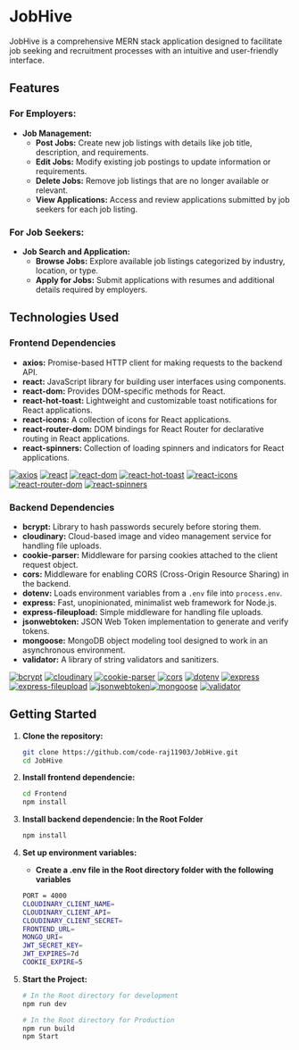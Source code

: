 

<h1>JobHive</h1>



JobHive is a comprehensive MERN stack application designed to facilitate job seeking and recruitment processes with an intuitive and user-friendly interface.

## Features

### For Employers:

- **Job Management:**
  - **Post Jobs:** Create new job listings with details like job title, description, and requirements.
  - **Edit Jobs:** Modify existing job postings to update information or requirements.
  - **Delete Jobs:** Remove job listings that are no longer available or relevant.
  - **View Applications:** Access and review applications submitted by job seekers for each job listing.

### For Job Seekers:

- **Job Search and Application:**
  - **Browse Jobs:** Explore available job listings categorized by industry, location, or type.
  - **Apply for Jobs:** Submit applications with resumes and additional details required by employers.

## Technologies Used

### Frontend Dependencies

- **axios:** Promise-based HTTP client for making requests to the backend API.
- **react:** JavaScript library for building user interfaces using components.
- **react-dom:** Provides DOM-specific methods for React.
- **react-hot-toast:** Lightweight and customizable toast notifications for React applications.
- **react-icons:** A collection of icons for React applications.
- **react-router-dom:** DOM bindings for React Router for declarative routing in React applications.
- **react-spinners:** Collection of loading spinners and indicators for React applications.

[![axios](https://img.shields.io/badge/axios-5A29E4?style=for-the-badge&logo=axios&logoColor=white&style=plastic)](https://axios-http.com/)  [![react](https://img.shields.io/badge/react-61DAFB?style=for-the-badge&logo=react&logoColor=white&style=plastic)](https://reactjs.org/) [![react-dom](https://img.shields.io/badge/react--dom-61DAFB?style=for-the-badge&logo=react&logoColor=white&style=plastic)](https://reactjs.org/docs/react-dom.html) [![react-hot-toast](https://img.shields.io/badge/react--hot--toast-FF4500?style=for-the-badge&logo=react&logoColor=white&style=plastic)](https://react-hot-toast.com/) [![react-icons](https://img.shields.io/badge/react--icons-61DAFB?style=for-the-badge&logo=react&logoColor=white&style=plastic)](https://react-icons.github.io/react-icons/) [![react-router-dom](https://img.shields.io/badge/react--router--dom-CA4245?style=for-the-badge&logo=react-router&logoColor=white&style=plastic)](https://reactrouter.com/)
[![react-spinners](https://img.shields.io/badge/react--spinners-61DAFB?style=for-the-badge&logo=react&logoColor=white&style=plastic)](https://www.npmjs.com/package/react-spinners)


### Backend Dependencies

- **bcrypt:** Library to hash passwords securely before storing them.
- **cloudinary:** Cloud-based image and video management service for handling file uploads.
- **cookie-parser:** Middleware for parsing cookies attached to the client request object.
- **cors:** Middleware for enabling CORS (Cross-Origin Resource Sharing) in the backend.
- **dotenv:** Loads environment variables from a `.env` file into `process.env`.
- **express:** Fast, unopinionated, minimalist web framework for Node.js.
- **express-fileupload:** Simple middleware for handling file uploads.
- **jsonwebtoken:** JSON Web Token implementation to generate and verify tokens.
- **mongoose:** MongoDB object modeling tool designed to work in an asynchronous environment.
- **validator:** A library of string validators and sanitizers.


 [![bcrypt](https://img.shields.io/badge/bcrypt-3479A9?style=for-the-badge&logo=bcrypt&logoColor=white&style=plastic)](https://www.npmjs.com/package/bcrypt)
[![cloudinary](https://img.shields.io/badge/cloudinary-3448C5?style=for-the-badge&logo=cloudinary&logoColor=white&style=plastic)](https://cloudinary.com/)
[![cookie-parser](https://img.shields.io/badge/cookie--parser-006400?style=for-the-badge&logo=cookie&logoColor=white&style=plastic)](https://www.npmjs.com/package/cookie-parser) [![cors](https://img.shields.io/badge/cors-00CED1?style=for-the-badge&logo=cors&logoColor=white&style=plastic)](https://www.npmjs.com/package/cors)
[![dotenv](https://img.shields.io/badge/dotenv-ECD53F?style=for-the-badge&logo=dotenv&logoColor=white&style=plastic)](https://www.npmjs.com/package/dotenv)
[![express](https://img.shields.io/badge/express-000000?style=for-the-badge&logo=express&logoColor=white&style=plastic)](https://expressjs.com/)
[![express-fileupload](https://img.shields.io/badge/express--fileupload-000000?style=for-the-badge&logo=express&logoColor=white&style=plastic)](https://www.npmjs.com/package/express-fileupload)
[![jsonwebtoken](https://img.shields.io/badge/jsonwebtoken-000000?style=for-the-badge&logo=json-web-tokens&logoColor=white&style=plastic)](https://www.npmjs.com/package/jsonwebtoken)[![mongoose](https://img.shields.io/badge/mongoose-47A248?style=for-the-badge&logo=mongodb&logoColor=white&style=plastic)](https://mongoosejs.com/) [![validator](https://img.shields.io/badge/validator-000000?style=for-the-badge&logo=validator&logoColor=white&style=plastic)](https://www.npmjs.com/package/validator)

## Getting Started

1. **Clone the repository:**
   ```bash
   git clone https://github.com/code-raj11903/JobHive.git
   cd JobHive
   ```


2. **Install frontend dependencie:**
   ```bash
   cd Frontend
   npm install
   ```


3. **Install backend dependencie:  In the Root Folder**
   ```bash
   npm install
   ```


4. **Set up environment variables:**
   - **Create a .env file in the Root directory folder with the following variables**

   ```bash
   PORT = 4000
   CLOUDINARY_CLIENT_NAME=
   CLOUDINARY_CLIENT_API=
   CLOUDINARY_CLIENT_SECRET=
   FRONTEND_URL=
   MONGO_URI= 
   JWT_SECRET_KEY=
   JWT_EXPIRES=7d
   COOKIE_EXPIRE=5
   ```



5. **Start the Project:**
  
   ```bash
   # In the Root directory for development 
   npm run dev

   # In the Root directory for Production
   npm run build
   npm Start
   ```

